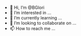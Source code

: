 - 👋 Hi, I’m @BGlori
- 👀 I’m interested in ...
- 🌱 I’m currently learning ...
- 💞️ I’m looking to collaborate on ...
- 📫 How to reach me ...

<!---
BGlori/BGlori is a ✨ special ✨ repository because its `README.md` (this file) appears on your GitHub profile.
You can click the Preview link to take a look at your changes.
--->
